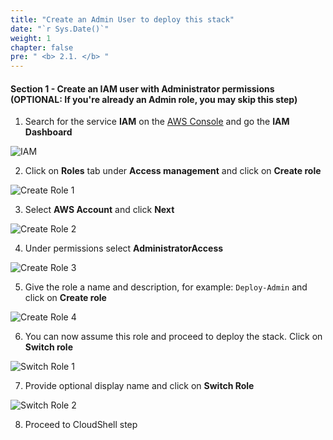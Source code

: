 ```yaml
---
title: "Create an Admin User to deploy this stack"
date: "`r Sys.Date()`"
weight: 1
chapter: false
pre: " <b> 2.1. </b> "
---
```


#### Section 1 - Create an IAM user with Administrator permissions (OPTIONAL: If you're already an Admin role, you may skip this step)

1. Search for the service **IAM** on the [AWS Console](https://console.aws.amazon.com/console) and go the **IAM Dashboard**

![IAM](/images/2.deploy/0001-createadminuser.png)

2. Click on **Roles** tab under **Access management** and click on **Create role**

![Create Role 1](/images/2.deploy/0002-createadminuser.png)

3. Select **AWS Account** and click **Next**

![Create Role 2](/images/2.deploy/0003-createadminuser.png)

4. Under permissions select **AdministratorAccess**

![Create Role 3](/images/2.deploy/0004-createadminuser.png)

5. Give the role a name and description, for example: `Deploy-Admin` and click on **Create role**

![Create Role 4](/images/2.deploy/0005-createadminuser.png)

6. You can now assume this role and proceed to deploy the stack. Click on **Switch role**

![Switch Role 1](/images/2.deploy/0006-createadminuser.png)

7. Provide optional display name and click on **Switch Role**

![Switch Role 2](/images/2.deploy/0007-createadminuser.png)

8. Proceed to CloudShell step
